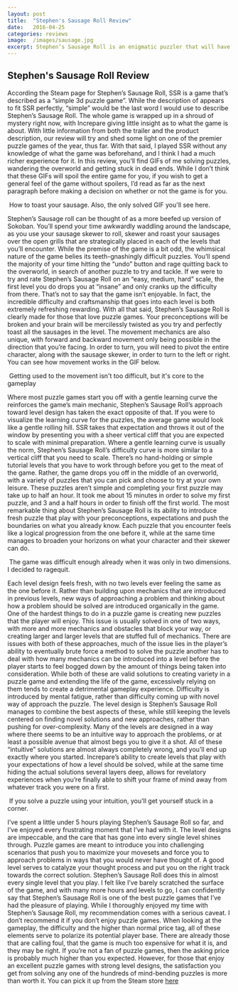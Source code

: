 ```yaml
---
layout: post
title:  "Stephen's Sausage Roll Review"
date:   2016-04-25
categories: reviews
image:  /images/sausage.jpg
excerpt: Stephen’s Sausage Roll is an enigmatic puzzler that will have you tearing your hair out as you slowly but surely plod your way through increasingly difficult levels.  You’ll need to roll, roast and skewer your way to the end goal, while hopefully keeping your sanity in check.
---
```

## Stephen's Sausage Roll Review

According the Steam page for Stephen’s Sausage Roll, SSR is a game that’s described as a “simple 3d puzzle game”.  While the description of appears to fit SSR perfectly, “simple” would be the last word I would use to describe Stephen’s Sausage Roll.  The whole game is wrapped up in a shroud of mystery right now, with Increpare giving little insight as to what the game is about. With little information from both the trailer and the product description, our review will try and shed some light on one of the premier puzzle games of the year, thus far. With that said, I played SSR without any knowledge of what the game was beforehand, and I think I had a much richer experience for it.  In this review, you’ll find GIFs of me solving puzzles, wandering the overworld and getting stuck in dead ends.  While I don’t think that these GIFs will spoil the entire game for you, if you wish to get a general feel of the game without spoilers, I’d read as far as the next paragraph before making a decision on whether or not the game is for you.

<img class="gfyitem" data-id="MassiveTediousLarva" />
How to toast your sausage. Also, the only solved GIF you'll see here.

Stephen’s Sausage roll can be thought of as a more beefed up version of Sokoban.  You’ll spend your time awkwardly waddling around the landscape, as you use your sausage skewer to roll, skewer and roast your sausages over the open grills that are strategically placed in each of the levels that you’ll encounter.  While the premise of the game is a bit odd, the whimsical nature of the game belies its teeth-gnashingly difficult puzzles.  You’ll spend the majority of your time hitting the “undo” button and rage quitting back to the overworld, in search of another puzzle to try and tackle.  If we were to try and rate Stephen’s Sausage Roll on an “easy, medium, hard” scale, the first level you do drops you at “insane” and only cranks up the difficulty from there.  That’s not to say that the game isn’t enjoyable. In fact, the incredible difficulty and craftsmanship that goes into each level is both extremely refreshing rewarding.  With all that said, Stephen’s Sausage Roll is clearly made for those that love puzzle games. Your preconceptions will be broken and your brain will be mercilessly twisted as you try and perfectly toast all the sausages in the level.  The movement mechanics are also unique, with forward and backward movement only being possible in the direction that you’re facing. In order to turn,  you will need to pivot the entire character, along with the sausage skewer, in order to turn to the left or right.  You can see how movement works in the GIF below.

<img class="gfyitem" data-id="DismalWellgroomedIbis" />
Getting used to the movement isn't too difficult, but it's core to the gameplay

Where most puzzle games start you off with a gentle learning curve the reinforces the game’s main mechanic, Stephen’s Sausage Roll’s approach toward level design has taken the exact opposite of that. If you were to visualize the learning curve for the puzzles, the average game would look like a gentle rolling hill. SSR takes that expectation and throws it out of the window by presenting you with a sheer vertical cliff that you are expected to scale with minimal preparation.  Where a gentle learning curve is usually the norm, Stephen’s Sausage Roll’s difficulty curve is more similar to a vertical cliff that you need to scale.  There’s no hand-holding or simple tutorial levels that you have to work through before you get to the meat of the game.  Rather, the game drops you off in the middle of an overworld, with a variety of puzzles that you can pick and choose to try at your own leisure.  These puzzles aren’t simple and completing your first puzzle may take up to half an hour.  It took me about 15 minutes in order to solve my first puzzle, and 3 and a half hours in order to finish off the first world.  The most remarkable thing about Stephen’s Sausage Roll is its ability to introduce fresh puzzle that play with your preconceptions, expectations and push the boundaries on what you already know.  Each puzzle that you encounter feels like a logical progression from the one before it, while at the same time manages to broaden your horizons on what your character and their skewer can do. 

<img class="gfyitem" data-id="ShabbyFaintHeifer" />
The game was difficult enough already when it was only in two dimensions. I decided to ragequit.

Each level design feels fresh, with no two levels ever feeling the same as the one before it.  Rather than building upon mechanics that are introduced in previous levels, new ways of approaching a problem and thinking about how a problem should be solved are introduced organically in the game.  One of the hardest things to do in a puzzle game is creating new puzzles that the player will enjoy.  This issue is usually solved in one of two ways, with more and more mechanics and obstacles that block your way, or creating larger and larger levels that are stuffed full of mechanics.  There are issues with both of these approaches, much of the issue lies in the player’s ability to eventually brute force a method to solve the puzzle another has to deal with how many mechanics can be introduced into a level before the player starts to feel bogged down by the amount of things being taken into consideration.  While both of these are valid solutions to creating variety in a puzzle game and extending the life of the game, excessively relying on them tends to create a detrimental gameplay experience.  Difficulty is introduced by mental fatigue, rather than difficulty coming up with novel way of approach the puzzle.  The level design is Stephen’s Sausage Roll manages to combine the best aspects of these, while still keeping the levels centered on finding novel solutions and new approaches, rather than pushing for over-complexity.  Many of the levels are designed in a way where there seems to be an intuitive way to approach the problems, or at least a possible avenue that almost begs you to give it a shot.  All of these “intuitive” solutions are almost always completely wrong, and you’ll end up exactly where you started.  Increpare’s ability to create levels that play with your expectations of how a level should be solved, while at the same time hiding the actual solutions several layers deep, allows for revelatory experiences when you’re finally able to shift your frame of mind away from whatever track you were on a first. 

<img class="gfyitem" data-id="ImmaculatePolishedElephantseal" />
If you solve a puzzle using your intuition, you'll get yourself stuck in a corner.

I’ve spent a little under 5 hours playing Stephen’s Sausage Roll so far, and I’ve enjoyed every frustrating moment that I’ve had with it.  The level designs are impeccable, and the care that has gone into every single level shines through. Puzzle games are meant to introduce you into challenging scenarios that push you to maximize your movesets and force you to approach problems in ways that you would never have thought of.  A good level serves to catalyze your thought process and put you on the right track towards the correct solution.  Stephen’s Sausage Roll does this in almost every single level that you play. I felt like I’ve barely scratched the surface of the game, and with many more hours and levels to go, I can confidently say that Stephen’s Sausage Roll is one of the best puzzle games that I’ve had the pleasure of playing.  While I thoroughly enjoyed my time with Stephen’s Sausage Roll, my recommendation comes with a serious caveat. I don’t recommend it if you don’t enjoy puzzle games. When looking at the gameplay, the difficulty and the higher than normal price tag, all of these elements serve to polarize its potential player base.  There are already those that are calling foul, that the game is much too expensive for what it is, and they may be right.  If you’re not a fan of puzzle games, then the asking price is probably much higher than you expected. However, for those that enjoy an excellent puzzle games with strong level designs, the satisfaction you get from solving any one of the hundreds of mind-bending puzzles is more than worth it.  You can pick it up from the Steam store [here](http://store.steampowered.com/app/353540)
